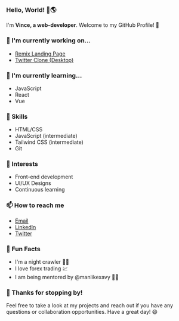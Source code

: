 <h3>Hello, World! 👋🌎</h3>

I'm <b>Vince, a web-developer</b>. Welcome to my GitHub Profile! 🚀

<h3>🔭 I'm currently working on...</h3>

- [Remix Landing Page](remix-landing.vercel.app)
- [Twitter Clone (Desktop)](https://github.com/Sirvincee/twitter-clone-desktop-.git)

<h3>🌱 I'm currently learning...</h3>

- JavaScript
- React
- Vue

<h3> 🚀 Skills</h3>

- HTML/CSS
- JavaScript (intermediate)
- Tailwind CSS (intermediate)
- Git

<h3> 🎨 Interests</h3>

- Front-end development
- UI/UX Designs
- Continuous learning

<h3> 📫 How to reach me</h3>

- [Email](mailto:atunwavincent1999@gmail.com)
- [LinkedIn](https://www.linkedin.com/in/yourprofile/)
- [Twitter](https://twitter.com/Dvizible)

<h3> 🌈 Fun Facts</h3>

- I'm a night crawler 👨‍💻
- I love forex trading 💹
- I am being mentored by @manlikexavy 👨‍🏫

<h3>🎉 Thanks for stopping by!</h3>

Feel free to take a look at my projects and reach out if you have any questions or collaboration opportunities. Have a great day! 😄

<!---
Sirvincee/Sirvincee is a ✨ special ✨ repository because its `README.md` (this file) appears on your GitHub profile.
You can click the Preview link to take a look at your changes.
--->
